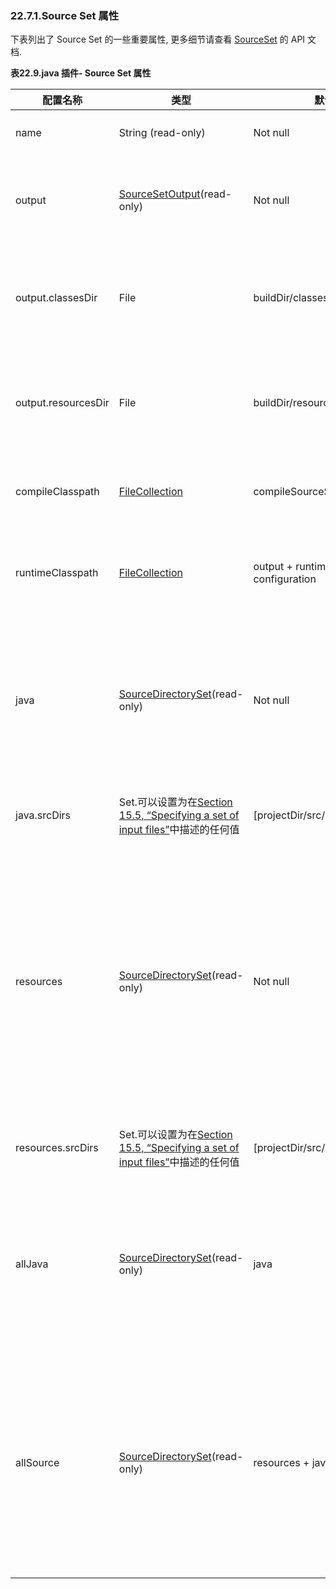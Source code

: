 ### 22.7.1.Source Set 属性
下表列出了 Source Set 的一些重要属性, 更多细节请查看 [SourceSet](https://docs.gradle.org/current/dsl/org.gradle.api.tasks.SourceSet.html) 的 API 文档.

**表22.9.java 插件- Source Set 属性**

配置名称 | 类型 | 默认值                                     | 描述
------------------- | ------------------------------------------------------------------------------------------------------------------------------------------------------------------------- | --------------------------------------- | --------------------------------------------------------------------------------------------
name | String (read-only) | Not null | 用来识别source set的名称
output              | [SourceSetOutput](https://docs.gradle.org/current/dsl/org.gradle.api.tasks.SourceSetOutput.html)(read-only)                                                               | Not null                                | source set的输出文件,包含其编译的classes和resources
output.classesDir   | File                                                                                                                                                                      | buildDir/classes/name                   | 在该目录下生成存放这个source set的classes文件
output.resourcesDir | File                                                                                                                                                                      | buildDir/resources/name                 | 在该目录下生成存放这个source set的resources文件
compileClasspath    | [FileCollection](https://docs.gradle.org/current/javadoc/org/gradle/api/file/FileCollection.html)                                                                         | compileSourceSet configuration          | 这个source set编译时使用的classpath
runtimeClasspath    | [FileCollection](https://docs.gradle.org/current/javadoc/org/gradle/api/file/FileCollection.html)                                                                         | output + runtimeSourceSet configuration | 执行当前source set的classes文件时的classpath
java                | [SourceDirectorySet](https://docs.gradle.org/current/javadoc/org/gradle/api/file/SourceDirectorySet.html)(read-only)                                                      | Not null                                | 当前source set的java源文件,仅包含存在于java目录下的所有.java文件,排除其他任何文件.
java.srcDirs        | Set<File>.可以设置为在[Section 15.5, “Specifying a set of input files”](https://docs.gradle.org/current/userguide/working_with_files.html#sec:specifying_multiple_files)中描述的任何值 | [projectDir/src/name/java]              | 该source set的包含java源文件的目录
resources           | [SourceDirectorySet](https://docs.gradle.org/current/javadoc/org/gradle/api/file/SourceDirectorySet.html)(read-only)                                                      | Not null                                | 该source set的资源,只包含存在于resource目录吓得资源文件,会排除在resource下的所有.java文件,其他插件,如Groovy插件会在该集合中排除一些其他的文件.
resources.srcDirs   | Set<File>.可以设置为在[Section 15.5, “Specifying a set of input files”](https://docs.gradle.org/current/userguide/working_with_files.html#sec:specifying_multiple_files)中描述的任何值 | [projectDir/src/name/resources]         | 该source set的包含资源文件的目录
allJava             | [SourceDirectorySet](https://docs.gradle.org/current/javadoc/org/gradle/api/file/SourceDirectorySet.html)(read-only)                                                      | java                                    | 该source set的所有.java文件。一些插件，如Groovy插件，添加额外的Java源文件到这个集合。
allSource           | [SourceDirectorySet](https://docs.gradle.org/current/javadoc/org/gradle/api/file/SourceDirectorySet.html)(read-only)                                                      | resources + java                        | 该source set的所有源文件。这包括所有的资源文件和所有Java源文件。一些插件，如Groovy插件，添加额外的源文件到这个集合。
